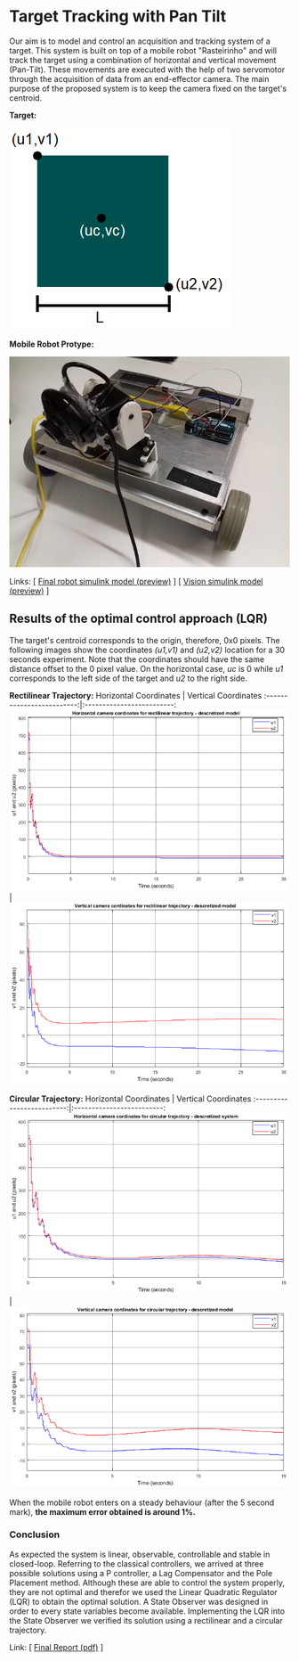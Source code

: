 # Target Tracking with Pan Tilt

Our aim is to model and control an acquisition and tracking system of a target. This system is built on top of a mobile robot "Rasteirinho" and will track the target using a combination of horizontal and vertical movement (Pan-Tilt). These movements are executed with the help of two servomotor through the acquisition of data from an end-effector camera. The main purpose of the proposed system is to keep the camera fixed on the target's centroid.


**Target:**

![](https://github.com/luis-a-miranda/Target-Tracking-with-Pan-Tilt/blob/main/images/target.png)

**Mobile Robot Protype:**

![](https://github.com/luis-a-miranda/Target-Tracking-with-Pan-Tilt/blob/main/images/rasteirinho.png)


Links: \[ [Final robot simulink model (preview)](https://github.com/luis-a-miranda/Target-Tracking-with-Pan-Tilt/blob/main/images/final%20robot%20model%20-%20smulink.png) \]
\[ [Vision simulink model (preview)](https://github.com/luis-a-miranda/Target-Tracking-with-Pan-Tilt/blob/main/images/vision%20model%20-%20simulink.png) \]

## Results of the optimal control approach (LQR)

The target's centroid corresponds to the origin, therefore, 0x0 pixels. The following images show the coordinates *(u1,v1)* and *(u2,v2)* location for a 30 seconds experiment. Note that the coordinates should have the same distance offset to the 0 pixel value. On the horizontal case, *uc* is 0 while *u1* corresponds to the left side of the target and *u2* to the right side. 

**Rectilinear Trajectory:**
Horizontal Coordinates             |  Vertical Coordinates
:-------------------------:|:-------------------------:
![](https://github.com/luis-a-miranda/Target-Tracking-with-Pan-Tilt/blob/main/images/rectilinear%20trajectory%20-%20horizontal%20coordinates.png)  |  ![](https://github.com/luis-a-miranda/Target-Tracking-with-Pan-Tilt/blob/main/images/rectilinear%20trajectory%20-%20vertical%20coordinates.png)

**Circular Trajectory:**
Horizontal Coordinates            |  Vertical Coordinates
:-------------------------:|:-------------------------:
![](https://github.com/luis-a-miranda/Target-Tracking-with-Pan-Tilt/blob/main/images/circular%20trajectory%20-%20horizontal%20coordinates.png)  |  ![](https://github.com/luis-a-miranda/Target-Tracking-with-Pan-Tilt/blob/main/images/circular%20trajectory%20-%20vertical%20coordinates.png)


When the mobile robot enters on a steady behaviour (after the 5 second mark), **the maximum error obtained is around 1%.**


### Conclusion
As expected the system is linear, observable, controllable and stable in closed-loop. Referring to the classical controllers, we arrived at three possible solutions using a P controller, a Lag Compensator and the Pole Placement method. Although these are able to control the system properly, they are not optimal and therefor we used the Linear Quadratic Regulator (LQR) to obtain the optimal solution. A State Observer was designed in order to every state variables become available. Implementing the LQR into the State Observer we verified its solution using a rectilinear and a circular trajectory.


Link: \[ [Final Report (pdf)](https://github.com/luis-a-miranda/Target-Tracking-with-Pan-Tilt/blob/main/Final_Report_Pan_Tilt.pdf) \]

